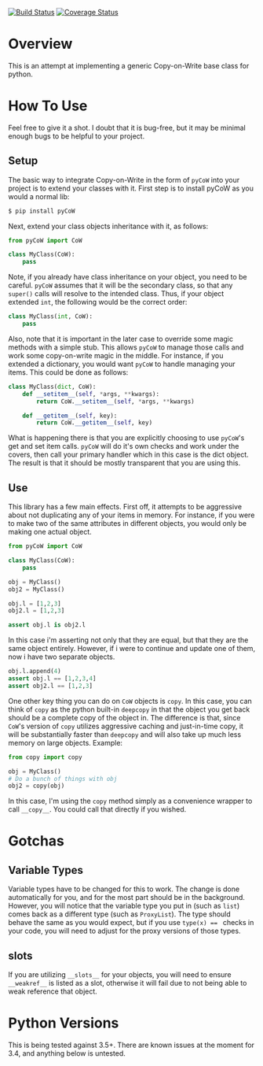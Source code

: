 [![Build Status](https://travis-ci.org/bannsec/pyCoW.svg?branch=master)](https://travis-ci.org/bannsec/pyCoW)
[![Coverage Status](https://coveralls.io/repos/github/bannsec/pyCoW/badge.svg?branch=master)](https://coveralls.io/github/bannsec/pyCoW?branch=master)

# Overview
This is an attempt at implementing a generic Copy-on-Write base class for python.

# How To Use
Feel free to give it a shot. I doubt that it is bug-free, but it may be minimal enough bugs to be helpful to your project.

## Setup

The basic way to integrate Copy-on-Write in the form of `pyCoW` into your project is to extend your classes with it. First step is to install pyCoW as you would a normal lib:

```bash
$ pip install pyCoW
```

Next, extend your class objects inheritance with it, as follows:

```python
from pyCoW import CoW

class MyClass(CoW):
    pass
```

Note, if you already have class inheritance on your object, you need to be careful. `pyCoW` assumes that it will be the secondary class, so that any `super()` calls will resolve to the intended class. Thus, if your object extended `int`, the following would be the correct order:

```python
class MyClass(int, CoW):
    pass
```

Also, note that it is important in the later case to override some magic methods with a simple stub. This allows `pyCoW` to manage those calls and work some copy-on-write magic in the middle. For instance, if you extended a dictionary, you would want `pyCoW` to handle managing your items. This could be done as follows:

```python
class MyClass(dict, CoW):
    def __setitem__(self, *args, **kwargs):
        return CoW.__setitem__(self, *args, **kwargs)

    def __getitem__(self, key):
        return CoW.__getitem__(self, key)
```

What is happening there is that you are explicitly choosing to use `pyCoW`'s get and set item calls. `pyCoW` will do it's own checks and work under the covers, then call your primary handler which in this case is the dict object. The result is that it should be mostly transparent that you are using this.

## Use
This library has a few main effects. First off, it attempts to be aggressive about not duplicating any of your items in memory. For instance, if you were to make two of the same attributes in different objects, you would only be making one actual object.

```python
from pyCoW import CoW

class MyClass(CoW):
    pass

obj = MyClass()
obj2 = MyClass()

obj.l = [1,2,3]
obj2.l = [1,2,3]

assert obj.l is obj2.l
```

In this case i'm asserting not only that they are equal, but that they are the same object entirely. However, if i were to continue and update one of them, now i have two separate objects.

```python
obj.l.append(4)
assert obj.l == [1,2,3,4]
assert obj2.l == [1,2,3]
```

One other key thing you can do on `CoW` objects is `copy`. In this case, you can think of `copy` as the python built-in `deepcopy` in that the object you get back should be a complete copy of the object in. The difference is that, since `CoW`'s version of `copy` utilizes aggressive caching and just-in-time copy, it will be substantially faster than `deepcopy` and will also take up much less memory on large objects. Example:

```python
from copy import copy

obj = MyClass()
# Do a bunch of things with obj
obj2 = copy(obj)
```

In this case, I'm using the `copy` method simply as a convenience wrapper to call `__copy__`. You could call that directly if you wished.

# Gotchas
## Variable Types
Variable types have to be changed for this to work. The change is done automatically for you, and for the most part should be in the background. However, you will notice that the variable type you put in (such as `list`) comes back as a different type (such as `ProxyList`). The type should behave the same as you would expect, but if you use `type(x) == ` checks in your code, you will need to adjust for the proxy versions of those types.

## slots
If you are utilizing `__slots__` for your objects, you will need to ensure `__weakref__` is listed as a slot, otherwise it will fail due to not being able to weak reference that object.

# Python Versions
This is being tested against 3.5+. There are known issues at the moment for 3.4, and anything below is untested.
